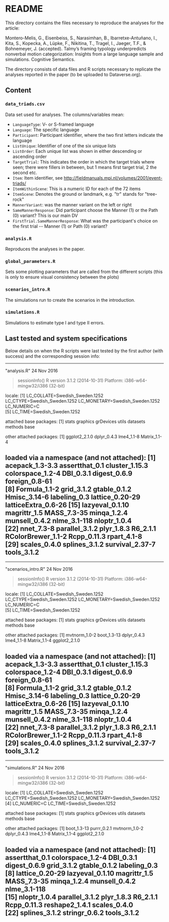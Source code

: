 README
======

This directory contains the files necessary to reproduce the analyses for the 
article:

Montero-Melis, G., Eisenbeiss, S., Narasimhan, B., Ibarretxe-Antuñano, I., Kita,
S., Kopecka, A., Lüpke, F., Nikitina, T., Tragel, I., Jaeger, T.F., &
Bohnemeyer, J. (accepted). Talmy’s framing typology underpredicts nonverbal 
motion categorization: Insights from a large language sample and simulations. 
Cognitive Semantics.


The directory consists of data files and R scripts necessary to replicate
the analyses reported in the paper (to be uploaded to Dataverse.org).


Content
-------

### `data_triads.csv`

Data set used for analyses. The columns/variables mean:

- `LanguageType`: V- or S-framed language
- `Language`: The specific language
- `Participant`: Participant identifier, where the two first letters indicate the language
- `ListUnique`: Identifier of one of the six unique lists
- `ListOrder`: Each unique list was shown in either descending or ascending order
- `TargetTrial`: This indicates the order in which the target trials where seen; there were fillers in between, but 1 means first target trial, 2 the second etc.
- `Item`: Item identifier, see http://fieldmanuals.mpi.nl/volumes/2001/event-triads/
- `ItemWithinScene`: This is a numeric ID for each of the 72 items
- `ItemScene`: Denotes the ground or landmark, e.g. "tr" stands for "tree-rock"
- `MannerVariant`: was the manner variant on the left or right
- `SameMannerResponse`: Did participant choose the Manner (1) or the Path (0) variant? This is our main DV
- `FirstTrial.SameMannerResponse`: What was the participant's choice on the first trial -- Manner (1) or Path (0) variant?


### `analysis.R`

Reproduces the analyses in the paper.


### `global_parameters.R`

Sets some plotting parameters that are called from the different scripts (this
is only to ensure visual consistency between the plots)


### `scenarios_intro.R`

The simulations run to create the scenarios in the introduction.


### `simulations.R`

Simulations to estimate type I and type II errors.



Last tested and system specifications
-------------------------------------

Below details on when the R scripts were last tested by the first author (with
success) and the corresponding session info:


-----------------------------------------------------------
"analysis.R"
24 Nov 2016

> sessionInfo()
R version 3.1.2 (2014-10-31)
Platform: i386-w64-mingw32/i386 (32-bit)

locale:
[1] LC_COLLATE=Swedish_Sweden.1252  LC_CTYPE=Swedish_Sweden.1252    LC_MONETARY=Swedish_Sweden.1252 LC_NUMERIC=C                   
[5] LC_TIME=Swedish_Sweden.1252    

attached base packages:
[1] stats     graphics  grDevices utils     datasets  methods   base     

other attached packages:
[1] ggplot2_2.1.0 dplyr_0.4.3   lme4_1.1-8    Matrix_1.1-4 

loaded via a namespace (and not attached):
 [1] acepack_1.3-3.3     assertthat_0.1      cluster_1.15.3      colorspace_1.2-4    DBI_0.3.1           digest_0.6.9        foreign_0.8-61     
 [8] Formula_1.1-2       grid_3.1.2          gtable_0.1.2        Hmisc_3.14-6        labeling_0.3        lattice_0.20-29     latticeExtra_0.6-26
[15] lazyeval_0.1.10     magrittr_1.5        MASS_7.3-35         minqa_1.2.4         munsell_0.4.2       nlme_3.1-118        nloptr_1.0.4       
[22] nnet_7.3-8          parallel_3.1.2      plyr_1.8.3          R6_2.1.1            RColorBrewer_1.1-2  Rcpp_0.11.3         rpart_4.1-8        
[29] scales_0.4.0        splines_3.1.2       survival_2.37-7     tools_3.1.2  
-----------------------------------------------------------


-----------------------------------------------------------
"scenarios_intro.R"
24 Nov 2016

> sessionInfo()
R version 3.1.2 (2014-10-31)
Platform: i386-w64-mingw32/i386 (32-bit)

locale:
[1] LC_COLLATE=Swedish_Sweden.1252  LC_CTYPE=Swedish_Sweden.1252    LC_MONETARY=Swedish_Sweden.1252 LC_NUMERIC=C                   
[5] LC_TIME=Swedish_Sweden.1252    

attached base packages:
[1] stats     graphics  grDevices utils     datasets  methods   base     

other attached packages:
[1] mvtnorm_1.0-2 boot_1.3-13   dplyr_0.4.3   lme4_1.1-8    Matrix_1.1-4  ggplot2_2.1.0

loaded via a namespace (and not attached):
 [1] acepack_1.3-3.3     assertthat_0.1      cluster_1.15.3      colorspace_1.2-4    DBI_0.3.1           digest_0.6.9        foreign_0.8-61     
 [8] Formula_1.1-2       grid_3.1.2          gtable_0.1.2        Hmisc_3.14-6        labeling_0.3        lattice_0.20-29     latticeExtra_0.6-26
[15] lazyeval_0.1.10     magrittr_1.5        MASS_7.3-35         minqa_1.2.4         munsell_0.4.2       nlme_3.1-118        nloptr_1.0.4       
[22] nnet_7.3-8          parallel_3.1.2      plyr_1.8.3          R6_2.1.1            RColorBrewer_1.1-2  Rcpp_0.11.3         rpart_4.1-8        
[29] scales_0.4.0        splines_3.1.2       survival_2.37-7     tools_3.1.2        
-----------------------------------------------------------



-----------------------------------------------------------
"simulations.R"
24 Nov 2016

> sessionInfo()
R version 3.1.2 (2014-10-31)
Platform: i386-w64-mingw32/i386 (32-bit)

locale:
[1] LC_COLLATE=Swedish_Sweden.1252  LC_CTYPE=Swedish_Sweden.1252    LC_MONETARY=Swedish_Sweden.1252
[4] LC_NUMERIC=C                    LC_TIME=Swedish_Sweden.1252    

attached base packages:
[1] stats     graphics  grDevices utils     datasets  methods   base     

other attached packages:
[1] boot_1.3-13   purrr_0.2.1   mvtnorm_1.0-2 dplyr_0.4.3   lme4_1.1-8    Matrix_1.1-4  ggplot2_2.1.0

loaded via a namespace (and not attached):
 [1] assertthat_0.1   colorspace_1.2-4 DBI_0.3.1        digest_0.6.9     grid_3.1.2       gtable_0.1.2     labeling_0.3    
 [8] lattice_0.20-29  lazyeval_0.1.10  magrittr_1.5     MASS_7.3-35      minqa_1.2.4      munsell_0.4.2    nlme_3.1-118    
[15] nloptr_1.0.4     parallel_3.1.2   plyr_1.8.3       R6_2.1.1         Rcpp_0.11.3      reshape2_1.4.1   scales_0.4.0    
[22] splines_3.1.2    stringr_0.6.2    tools_3.1.2 
-----------------------------------------------------------
